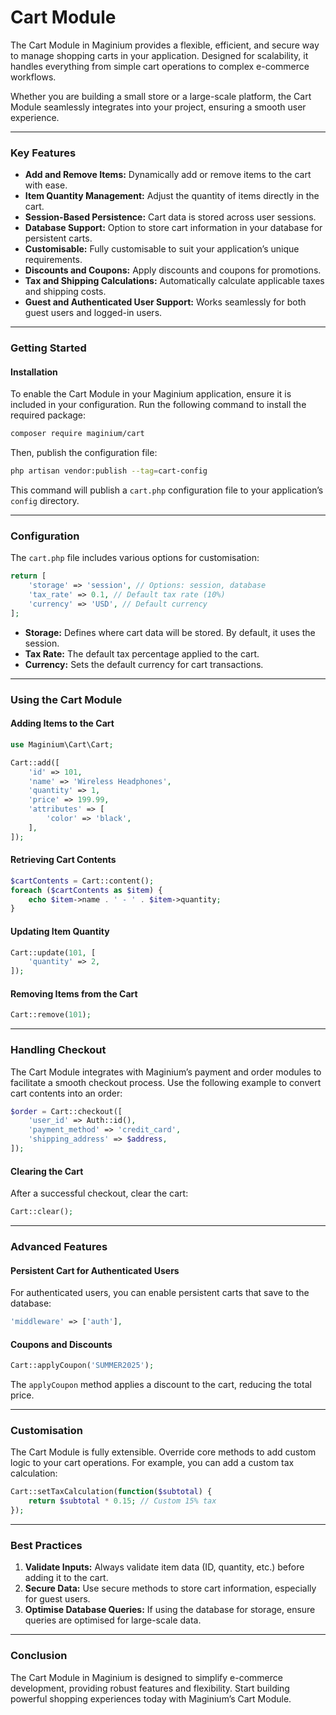 # Cart Module

The Cart Module in Maginium provides a flexible, efficient, and secure way to manage shopping carts in your application. Designed for scalability, it handles everything from simple cart operations to complex e-commerce workflows.

Whether you are building a small store or a large-scale platform, the Cart Module seamlessly integrates into your project, ensuring a smooth user experience.

***

### Key Features

* **Add and Remove Items:** Dynamically add or remove items to the cart with ease.
* **Item Quantity Management:** Adjust the quantity of items directly in the cart.
* **Session-Based Persistence:** Cart data is stored across user sessions.
* **Database Support:** Option to store cart information in your database for persistent carts.
* **Customisable:** Fully customisable to suit your application’s unique requirements.
* **Discounts and Coupons:** Apply discounts and coupons for promotions.
* **Tax and Shipping Calculations:** Automatically calculate applicable taxes and shipping costs.
* **Guest and Authenticated User Support:** Works seamlessly for both guest users and logged-in users.

***

### Getting Started

#### Installation

To enable the Cart Module in your Maginium application, ensure it is included in your configuration. Run the following command to install the required package:

```bash
composer require maginium/cart
```

Then, publish the configuration file:

```bash
php artisan vendor:publish --tag=cart-config
```

This command will publish a `cart.php` configuration file to your application’s `config` directory.

***

### Configuration

The `cart.php` file includes various options for customisation:

```php
return [
    'storage' => 'session', // Options: session, database
    'tax_rate' => 0.1, // Default tax rate (10%)
    'currency' => 'USD', // Default currency
];
```

* **Storage:** Defines where cart data will be stored. By default, it uses the session.
* **Tax Rate:** The default tax percentage applied to the cart.
* **Currency:** Sets the default currency for cart transactions.

***

### Using the Cart Module

#### Adding Items to the Cart

```php
use Maginium\Cart\Cart;

Cart::add([
    'id' => 101,
    'name' => 'Wireless Headphones',
    'quantity' => 1,
    'price' => 199.99,
    'attributes' => [
        'color' => 'black',
    ],
]);
```

#### Retrieving Cart Contents

```php
$cartContents = Cart::content();
foreach ($cartContents as $item) {
    echo $item->name . ' - ' . $item->quantity;
}
```

#### Updating Item Quantity

```php
Cart::update(101, [
    'quantity' => 2,
]);
```

#### Removing Items from the Cart

```php
Cart::remove(101);
```

***

### Handling Checkout

The Cart Module integrates with Maginium’s payment and order modules to facilitate a smooth checkout process. Use the following example to convert cart contents into an order:

```php
$order = Cart::checkout([
    'user_id' => Auth::id(),
    'payment_method' => 'credit_card',
    'shipping_address' => $address,
]);
```

#### Clearing the Cart

After a successful checkout, clear the cart:

```php
Cart::clear();
```

***

### Advanced Features

#### Persistent Cart for Authenticated Users

For authenticated users, you can enable persistent carts that save to the database:

```php
'middleware' => ['auth'],
```

#### Coupons and Discounts

```php
Cart::applyCoupon('SUMMER2025');
```

The `applyCoupon` method applies a discount to the cart, reducing the total price.

***

### Customisation

The Cart Module is fully extensible. Override core methods to add custom logic to your cart operations. For example, you can add a custom tax calculation:

```php
Cart::setTaxCalculation(function($subtotal) {
    return $subtotal * 0.15; // Custom 15% tax
});
```

***

### Best Practices

1. **Validate Inputs:** Always validate item data (ID, quantity, etc.) before adding it to the cart.
2. **Secure Data:** Use secure methods to store cart information, especially for guest users.
3. **Optimise Database Queries:** If using the database for storage, ensure queries are optimised for large-scale data.

***

### Conclusion

The Cart Module in Maginium is designed to simplify e-commerce development, providing robust features and flexibility. Start building powerful shopping experiences today with Maginium’s Cart Module.
